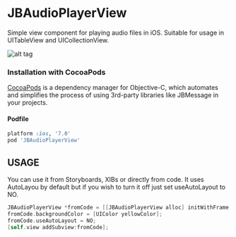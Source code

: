 # JBAudioPlayerView
Simple view component for playing audio files in iOS. Suitable for usage in UITableView and UICollectionView.

![alt tag](https://cloud.githubusercontent.com/assets/2537227/5857444/204ac438-a24c-11e4-95e7-75aa4981d351.png)

### Installation with CocoaPods

[CocoaPods](http://cocoapods.org) is a dependency manager for Objective-C, which automates and simplifies the process of using 3rd-party libraries like JBMessage in your projects.

#### Podfile

```ruby
platform :ios, '7.0'
pod 'JBAudioPlayerView'
```

## USAGE
You can use it from Storyboards, XIBs or directly from code. It uses AutoLayou by default but if you wish to turn it off just set useAutoLayout to NO.

```objective-c
JBAudioPlayerView *fromCode = [[JBAudioPlayerView alloc] initWithFrame:CGRectMake(10.0f, 10.0f, 200.0f, 50.0f)];
fromCode.backgroundColor = [UIColor yellowColor];
fromCode.useAutoLayout = NO;
[self.view addSubview:fromCode];
```


